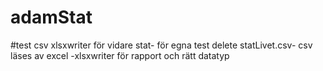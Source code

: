 # adamStat
#test csv xlsxwriter för vidare stat-
för egna test delete statLivet.csv-
csv läses av excel
-xlsxwriter för rapport och rätt datatyp
